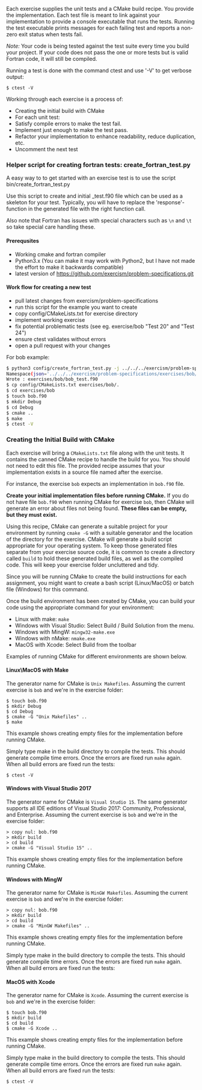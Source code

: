 Each exercise supplies the unit tests and a CMake build recipe.  You
provide the implementation.
Each test file is meant to link against your implementation to provide a
console executable that runs the tests.  Running the test executable
prints messages for each failing test and reports a non-zero exit status
when tests fail.

*Note:* Your code is being tested against the test suite every time you build
your project. If your code does not pass the one or more tests but is valid Fortran
code, it will still be compiled.

Running a test is done with the command ctest and use '-V' to get verbose output:
```
$ ctest -V
```


Working through each exercise is a process of:

* Creating the initial build with CMake
* For each unit test:
 * Satisfy compile errors to make the test fail.
 * Implement just enough to make the test pass.
 * Refactor your implementation to enhance readability, reduce duplication, etc.
 * Uncomment the next test

### Helper script for creating fortran tests: create\_fortran\_test.py

A easy way to to get started with an exercise test is to use the script
bin/create\_fortran\_test.py

Use this script to create and initial <exercise>\_test.f90 file
which can be used as a skeleton for your test. Typically, you will
have to replace the 'response'-function in the generated file with the right
function call.

Also note that Fortran has issues with special characters such as `\n` and `\t`
so take special care handling these.

#### Prerequsites
- Working cmake and fortran compiler
- Python3.x (You can make it may work with Python2, but I have not made the
effort to make it backwards compatible)
- latest version of https://github.com/exercism/problem-specifications.git

#### Work flow for creating a new test
- pull latest changes from exercism/problem-specifications
- run this script for the example you want to create
- copy config/CMakeLists.txt for exercise directory
- implement working exercise
- fix potential problematic tests (see eg. exercise/bob "Test 20" and "Test 24")
- ensure ctest validates without errors
- open a pull request with your changes

For bob example:

```bash
$ python3 config/create_fortran_test.py -j ../../../exercism/problem-specifications/exercises/bob/canonical-data.json -t exercises/bob/bob_test.f90
Namespace(json='../../../exercism/problem-specifications/exercises/bob/canonical-data.json', target='exercises/bob/bob_test.f90')
Wrote : exercises/bob/bob_test.f90
$ cp config/CMakeLists.txt exercises/bob/.
$ cd exercises/bob
$ touch bob.f90
$ mkdir Debug
$ cd Debug
$ cmake ..
$ make
$ ctest -V
```

### Creating the Initial Build with CMake

Each exercise will bring a `CMakeLists.txt` file along with the unit
tests.  It contains the canned CMake recipe to handle the build for you.
You should not need to edit this file.  The provided recipe assumes that
your implementation exists in a source file named after
the exercise.

For instance, the exercise `bob` expects an implementation in `bob.f90`
file.

**Create your initial implementation files before running CMake.**
If you do not have file `bob.f90` when running
CMake for exercise `bob`, then CMake will generate an error about files
not being found.  **These files can be empty, but they must exist.**

Using this recipe, CMake can generate a suitable project for your environment
by running `cmake -G` with a suitable generator and the location of the
directory for the exercise.  CMake will generate a build script appropriate
for your operating system.  To keep those generated files separate from
your exercise source code, it is common to create a directory called `build`
to hold these generated build files, as well as the compiled code.  This
will keep your exercise folder uncluttered and tidy.

Since you will be running CMake to create the build instructions for each
assignment, you might want to create a bash script (Linux/MacOS) or
batch file (Windows) for this command.

Once the build environment has been created by CMake, you can build your
code using the appropriate command for your environment:

* Linux with make: `make`
* Windows with Visual Studio: Select Build / Build Solution from the menu.
* Windows with MingW: `mingw32-make.exe`
* Windows with nMake: `nmake.exe`
* MacOS with Xcode: Select Build from the toolbar

Examples of running CMake for different environments are shown below.

#### Linux\MacOS with Make

The generator name for CMake is `Unix Makefiles`.
Assuming the current exercise is `bob` and we're in the exercise folder:

```
$ touch bob.f90
$ mkdir Debug
$ cd Debug
$ cmake -G "Unix Makefiles" ..
$ make
```

This example shows creating empty files for the implementation before
running CMake.

Simply type make in the build directory to compile the tests. This should
generate compile time errors. Once the errors are fixed run `make` again.
When all build errors are fixed run the tests:

```
$ ctest -V
```
#### Windows with Visual Studio 2017

The generator name for CMake is `Visual Studio 15`.  The same generator
supports all IDE editions of Visual Studio 2017: Community, Professional,
and Enterprise. Assuming the current exercise is `bob` and we're in the
exercise folder:

```
> copy nul: bob.f90
> mkdir build
> cd build
> cmake -G "Visual Studio 15" ..
```

This example shows creating empty files for the implementation before
running CMake.


#### Windows with MingW

The generator name for CMake is `MinGW Makefiles`. Assuming the current
exercise is `bob` and we're in the exercise folder:

```
> copy nul: bob.f90
> mkdir build
> cd build
> cmake -G "MinGW Makefiles" ..
```

This example shows creating empty files for the implementation before
running CMake.

Simply type make in the build directory to compile the tests. This should
generate compile time errors. Once the errors are fixed run `make` again.
When all build errors are fixed run the tests:

#### MacOS with Xcode

The generator name for CMake is `Xcode`.
Assuming the current exercise is `bob` and we're in the exercise folder:

```
$ touch bob.f90
$ mkdir build
$ cd build
$ cmake -G Xcode ..
```
This example shows creating empty files for the implementation before
running CMake.

Simply type make in the build directory to compile the tests. This should
generate compile time errors. Once the errors are fixed run `make` again.
When all build errors are fixed run the tests:

```
$ ctest -V
```
